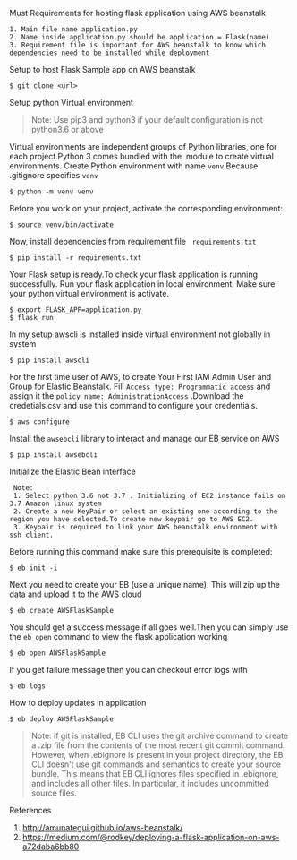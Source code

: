 Must Requirements for hosting flask application using AWS beanstalk
```
1. Main file name application.py
2. Name inside application.py should be application = Flask(name)
3. Requirement file is important for AWS beanstalk to know which dependencies need to be installed while deployment
```
Setup to host Flask Sample app on AWS beanstalk 

```
$ git clone <url>
```
Setup python Virtual environment 
 
> Note: Use pip3 and python3 if your default configuration is not python3.6 or above

 Virtual environments are independent groups of Python libraries, one for each project.Python 3 comes bundled with the <venv> module to create virtual environments.
 Create Python environment with name `venv`.Because .gitignore specifies `venv`
  
  ```
$ python -m venv venv
  
  ```
  Before you work on your project, activate the corresponding environment:
  ```
$ source venv/bin/activate
```
Now, install dependencies from requirement file ` requirements.txt`

```
$ pip install -r requirements.txt
```

Your Flask setup is ready.To check your flask application is running successfully. Run your flask application in local environment. Make sure your python virtual environment is activate.
```
$ export FLASK_APP=application.py
$ flask run
```

In my setup awscli is installed inside virtual environment not globally in system

```
$ pip install awscli

```
For the first time user of AWS, to create Your First IAM Admin User and Group for Elastic Beanstalk. Fill  `Access type: Programmatic access` and assign it the `policy name: AdministrationAccess` .Download the credetials.csv and use this command to configure your credentials.

```
$ aws configure
```

Install the `awsebcli` library to interact and manage our EB service on AWS
```
$ pip install awsebcli

```
Initialize the Elastic Bean interface
```
 Note: 
 1. Select python 3.6 not 3.7 . Initializing of EC2 instance fails on 3.7 Amazon linux system
 2. Create a new KeyPair or select an existing one according to the region you have selected.To create new keypair go to AWS EC2.
 3. Keypair is required to link your AWS beanstalk environment with ssh client.
```
Before running this command make sure this prerequisite is completed:
```
$ eb init -i
```

Next you need to create your EB (use a unique name). This will zip up the data and upload it to the AWS cloud
```
$ eb create AWSFlaskSample

```
You should get a success message if all goes well.Then you can simply use the `eb open` command to view the flask application working

```
$ eb open AWSFlaskSample

 ```
 
 If you get failure message then you can checkout error logs with
 
 ```
$ eb logs
```

How to deploy updates in application
```
$ eb deploy AWSFlaskSample
```

> Note:  if git is installed, EB CLI uses the git archive command to create a .zip file from the contents of the most recent git commit command.
However, when .ebignore is present in your project directory, the EB CLI doesn't use git commands and semantics to create your source bundle. 
This means that EB CLI ignores files specified in .ebignore, and includes all other files. In particular, it includes uncommitted source files.

References
1. http://amunategui.github.io/aws-beanstalk/
2. https://medium.com/@rodkey/deploying-a-flask-application-on-aws-a72daba6bb80






 
